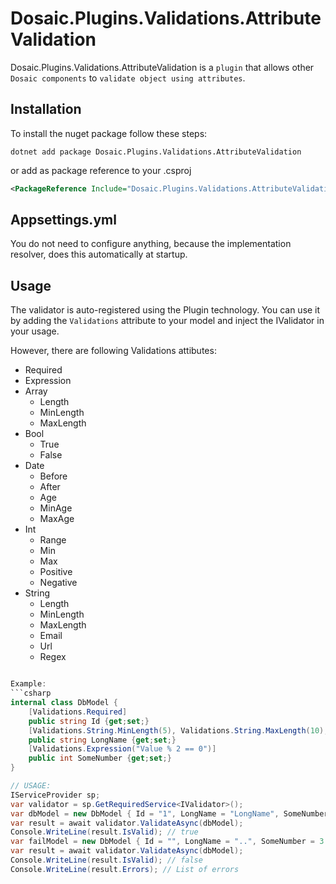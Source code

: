 # Dosaic.Plugins.Validations.AttributeValidation

Dosaic.Plugins.Validations.AttributeValidation is a `plugin` that allows other `Dosaic components` to `validate object using attributes`.

## Installation

To install the nuget package follow these steps:

```shell
dotnet add package Dosaic.Plugins.Validations.AttributeValidation
```
or add as package reference to your .csproj

```xml
<PackageReference Include="Dosaic.Plugins.Validations.AttributeValidation" Version="" />
```

## Appsettings.yml

You do not need to configure anything, because the implementation resolver, does this automatically at startup.

## Usage

The validator is auto-registered using the Plugin technology. You can use it by adding the `Validations` attribute to your model and inject the IValidator in your usage.

However, there are following Validations attibutes:

- Required
- Expression
- Array
    - Length
    - MinLength
    - MaxLength
- Bool
    - True
    - False
- Date
    - Before
    - After
    - Age
    - MinAge
    - MaxAge
- Int
    - Range
    - Min
    - Max
    - Positive
    - Negative
- String
    - Length
    - MinLength
    - MaxLength
    - Email
    - Url
    - Regex
```csharp

Example:
```csharp
internal class DbModel {
    [Validations.Required]
    public string Id {get;set;}
    [Validations.String.MinLength(5), Validations.String.MaxLength(10), Validations.String.Regex(@"^[a-zA-Z]+$")]
    public string LongName {get;set;}
    [Validations.Expression("Value % 2 == 0")]
    public int SomeNumber {get;set;}
}

// USAGE:
IServiceProvider sp;
var validator = sp.GetRequiredService<IValidator>();
var dbModel = new DbModel { Id = "1", LongName = "LongName", SomeNumber = 2 };
var result = await validator.ValidateAsync(dbModel);
Console.WriteLine(result.IsValid); // true
var failModel = new DbModel { Id = "", LongName = "..", SomeNumber = 3 };
var result = await validator.ValidateAsync(dbModel);
Console.WriteLine(result.IsValid); // false
Console.WriteLine(result.Errors); // List of errors
```


